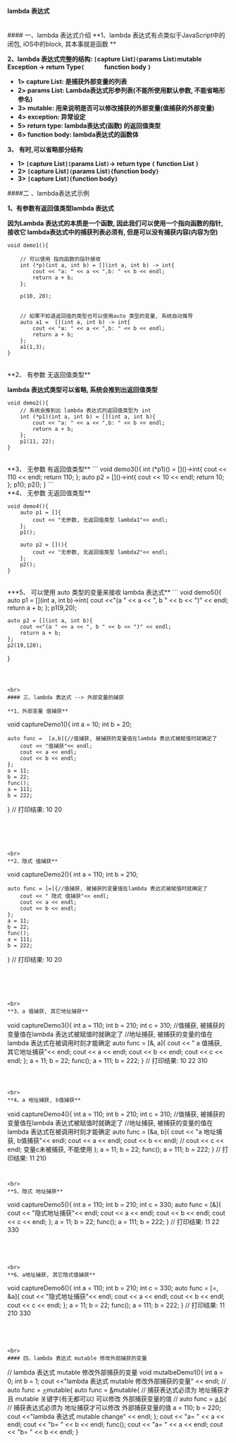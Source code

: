 #### lambda 表达式



<br>
#### 一、lambda 表达式介绍
**1、lambda 表达式有点类似于JavaScript中的闭包, iOS中的block, 其本事就是函数
**

**2、lambda 表达式完整的结构:
 `[`capture List`](`params List`)`mutable Exception -> return Type`{`
&emsp;&emsp;&emsp;function body
 `}`**
- **1> capture List: 是捕获外部变量的列表**
- **2> params List: Lambda表达式形参列表(不能所使用默认参数, 不能省略形参名)**
- **3> mutable: 用来说明是否可以修改捕获的外部变量(值捕获的外部变量)**
- **4> exception: 异常设定**
- **5> return type: lambda表达式(函数) 的返回值类型**
- **6> function body: lambda表达式的函数体**

**3、 有时,可以省略部分结构**
- **1> `[`capture List`](`params List`)`-> return type `{` function List `}`**
- **2> `[`capture List`](`params List`){`function body`}`**
- **3> `[`capture List`]{`function body`}`**






####二 、lambda表达式示例

**1、有参数有返回值类型lambda 表达式**

**因为Lambda 表达式的本质是一个函数, 因此我们可以使用一个指向函数的指针,接收它
lambda表达式中的捕获列表必须有, 但是可以没有捕获内容(内容为空)**
```
void demo1(){
    
    // 可以使用 指向函数的指针接收
    int (*p)(int a, int b) = [](int a, int b) -> int{
        cout << "a: " << a << ",b: " << b << endl;
        return a + b;
    };
    
    p(10, 20);
    
    
    // 如果不知道返回值的类型也可以使用auto 类型的变量, 系统自动推导
    auto a1 =  [](int a, int b) -> int{
        cout << "a: " << a << ",b: " << b << endl;
        return a + b;
    };
    a1(1,3);
}
```


<br>
**2、 有参数 无返回值类型**

**lambda 表达式类型可以省略, 系统会推到出返回值类型**
```
void demo2(){
    // 系统会推到出 lambda 表达式的返回值类型为 int
    int (*p1)(int a, int b) = [](int a, int b){
        cout << "a: " << a << ",b: " << b << endl;
        return a + b;
    };
    p1(11, 22);
}
```



<br>
**3、 无参数 有返回值类型**
```
void demo3(){
    int (*p1)() = []()->int{
        cout << 110 << endl;
        return 110;
    };
    auto p2 = []()->int{
       cout << 10 << endl;
        return 10;
    };
    p1();
    p2();
}
```





<br>
**4、 无参数 无返回值类型**

```
void demo4(){
    auto p1 = []{
        cout << "无参数, 无返回值类型 lambda1"<< endl;
    };
    p1();
    
    auto p2 = [](){
        cout << "无参数, 无返回值类型 lambda2"<< endl;
    };
    p2(); 
}
```



<br>
***5、 可以使用 auto 类型的变量来接收 lambda 表达式**
```
void demo5(){
    auto p1 = [](int a, int b)->int{
        cout <<"(a " << a << ", b " << b << ")" << endl;
        return a + b;
    };
    p1(9,20);
    
    auto p2 = [](int a, int b){
        cout <<"(a " << a << ", b " << b << ")" << endl;
        return a + b;
    };
    p2(19,120);
}
```



<br>
#### 三、lambda 表达式 --> 外部变量的捕获

**1、外部变量 值捕获**
```
void captureDemo1(){
    int a = 10;
    int b  = 20;
    
    
    auto func =  [a,b]{//值捕获, 被捕获的变量值在lambda 表达式被赋值时就确定了
        cout << "值捕获"<< endl;
        cout << a << endl;
        cout << b << endl;
    };
    a = 11;
    b = 22;
    func();
    a = 111;
    b = 222;
}
// 打印结果:
10
20
```





<br>
**2、隐式 值捕获**
```
void captureDemo2(){
    int a = 110;
    int b  = 210;
    
    
    auto func = [=]{//值捕获, 被捕获的变量值在lambda 表达式被赋值时就确定了
        cout << " 隐式 值捕获"<< endl;
        cout << a << endl;
        cout << b << endl;
    };
    a = 11;
    b = 22;
    func();
    a = 111;
    b = 222;
}
// 打印结果:
10
20
```





<br>
**3、a 值捕获, 其它地址捕获**
```
void captureDemo3(){
    int a = 110;
    int b  = 210;
    int c  = 310;
    //值捕获, 被捕获的变量值在lambda 表达式被赋值时就确定了
    //地址捕获, 被捕获的变量的值在 lambda 表达式在被调用时刻才能确定
    auto func =  [&, a]{
        cout << " a 值捕获, 其它地址捕获"<< endl;
        cout << a << endl;
        cout << b << endl;
        cout << c << endl;
    };
    a = 11;
    b = 22;
    func();
    a = 111;
    b = 222;
}
// 打印结果:
10
22
310
```



<br>
**4、a 地址捕获, b值捕获**
```
void captureDemo4(){
    int a = 110;
    int b  = 210;
    int c  = 310;
    //值捕获, 被捕获的变量值在lambda 表达式被赋值时就确定了
    //地址捕获, 被捕获的变量的值在 lambda 表达式在被调用时刻才能确定
    auto func =  [&a, b]{
        cout << "a 地址捕获, b值捕获"<< endl;
        cout << a << endl;
        cout << b << endl;
//        cout << c << endl; 变量c未被捕获, 不能使用
    };
    a = 11;
    b = 22;
    func();
    a = 111;
    b = 222;
}
// 打印结果:
11
210
```


<br>
**5、隐式 地址捕获**
```
void captureDemo5(){
    int a = 110;
    int b = 210;
    int c = 330;
    auto func =  [&]{
        cout << "隐式地址捕获"<< endl;
        cout << a << endl;
        cout << b << endl;
        cout << c << endl;
    };
    a = 11;
    b = 22;
    func();
    a = 111;
    b = 222;
}
// 打印结果:
11
22
330
```




<br>
**6、a地址捕获, 其它隐式值捕获**
```
void captureDemo6(){
    int a = 110;
    int b = 210;
    int c = 330;
    auto func =  [=, &a]{
        cout << "隐式地址捕获"<< endl;
        cout << a << endl;
        cout << b << endl;
        cout << c << endl;
    };
    a = 11;
    b = 22;
    func();
    a = 111;
    b = 222;
}
// 打印结果:
11
210
330
```




<br>
#### 四、lambda 表达式 mutable 修改外部捕获的变量
```
// lambda 表达式 mutable 修改外部捕获的变量
void mutalbeDemo1(){
    int a = 0;
    int b = 1;
    cout <<"lambda 表达式 mutable 修改外部捕获的变量" << endl;
//    auto  func = [=]()mutable{
    auto  func = [&]()mutable{ // 捕获表达式必须为 地址捕获才 且 mutable 关键字(有无都可以) 可以修改 外部捕获变量的值
//    auto  func = [a,b](){ // 捕获表达式必须为 地址捕获才可以修改 外部捕获变量的值
        a = 110;
        b = 220;
        cout <<"lambda 表达式 mutable change" << endl;
    };
    cout << "a= " << a << endl;
    cout << "b= " << b << endl;
    func();
    cout << "a= " << a << endl;
    cout << "b= " << b << endl;
}

```
